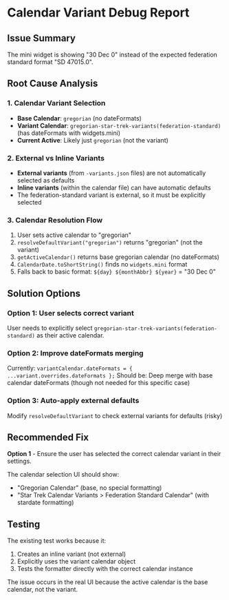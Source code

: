 # Calendar Variant Debug Report

## Issue Summary

The mini widget is showing "30 Dec 0" instead of the expected federation standard format "SD 47015.0".

## Root Cause Analysis

### 1. Calendar Variant Selection

- **Base Calendar**: `gregorian` (no dateFormats)
- **Variant Calendar**: `gregorian-star-trek-variants(federation-standard)` (has dateFormats with widgets.mini)
- **Current Active**: Likely just `gregorian` (not the variant)

### 2. External vs Inline Variants

- **External variants** (from `-variants.json` files) are not automatically selected as defaults
- **Inline variants** (within the calendar file) can have automatic defaults
- The federation-standard variant is external, so it must be explicitly selected

### 3. Calendar Resolution Flow

1. User sets active calendar to "gregorian"
2. `resolveDefaultVariant("gregorian")` returns "gregorian" (not the variant)
3. `getActiveCalendar()` returns base gregorian calendar (no dateFormats)
4. `CalendarDate.toShortString()` finds no `widgets.mini` format
5. Falls back to basic format: `${day} ${monthAbbr} ${year}` = "30 Dec 0"

## Solution Options

### Option 1: User selects correct variant

User needs to explicitly select `gregorian-star-trek-variants(federation-standard)` as their active calendar.

### Option 2: Improve dateFormats merging

Currently: `variantCalendar.dateFormats = { ...variant.overrides.dateFormats };`
Should be: Deep merge with base calendar dateFormats (though not needed for this specific case)

### Option 3: Auto-apply external defaults

Modify `resolveDefaultVariant` to check external variants for defaults (risky)

## Recommended Fix

**Option 1** - Ensure the user has selected the correct calendar variant in their settings.

The calendar selection UI should show:

- "Gregorian Calendar" (base, no special formatting)
- "Star Trek Calendar Variants > Federation Standard Calendar" (with stardate formatting)

## Testing

The existing test works because it:

1. Creates an inline variant (not external)
2. Explicitly uses the variant calendar object
3. Tests the formatter directly with the correct calendar instance

The issue occurs in the real UI because the active calendar is the base calendar, not the variant.
